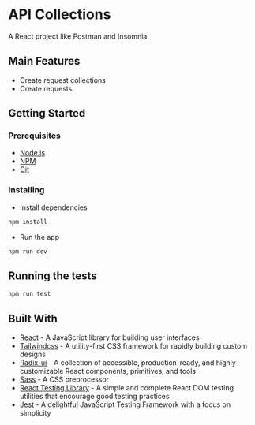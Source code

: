 # API Collections

A React project like Postman and Insomnia.

## Main Features

-   Create request collections
-   Create requests

## Getting Started

### Prerequisites

-   [Node.js](https://nodejs.org/en/)
-   [NPM](https://www.npmjs.com/)
-   [Git](https://git-scm.com/)

### Installing

-   Install dependencies

```bash
npm install
```

-   Run the app

```bash
npm run dev
```

## Running the tests

```bash
npm run test
```

## Built With

-  [React](https://reactjs.org/) - A JavaScript library for building user interfaces
-  [Tailwindcss](https://tailwindcss.com/) - A utility-first CSS framework for rapidly building custom designs
-  [Radix-ui](https://www.radix-ui.com/) - A collection of accessible, production-ready, and highly-customizable React components, primitives, and tools
-  [Sass](https://sass-lang.com/) - A CSS preprocessor
-  [React Testing Library](https://testing-library.com/docs/react-testing-library/intro/) - A simple and complete React DOM testing utilities that encourage good testing practices
-  [Jest](https://jestjs.io/) - A delightful JavaScript Testing Framework with a focus on simplicity
